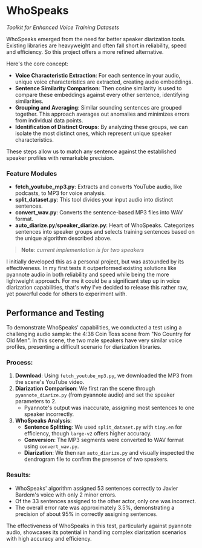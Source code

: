 # WhoSpeaks

*Toolkit for Enhanced Voice Training Datasets*

WhoSpeaks emerged from the need for better speaker diarization tools. Existing libraries are heavyweight and often fall short in reliability, speed and efficiency. So this project offers a more refined alternative.

Here's the core concept:
- **Voice Characteristic Extraction**: For each sentence in your audio, unique voice characteristics are extracted, creating audio embeddings.
- **Sentence Similarity Comparison**: Then cosine similarity is used to compare these embeddings against every other sentence, identifying similarities.
- **Grouping and Averaging**: Similar sounding sentences are grouped together. This approach averages out anomalies and minimizes errors from individual data points.
- **Identification of Distinct Groups**: By analyzing these groups, we can isolate the most distinct ones, which represent unique speaker characteristics.

These steps allow us to match any sentence against the established speaker profiles with remarkable precision.

### Feature Modules

- **fetch_youtube_mp3.py**: Extracts and converts YouTube audio, like podcasts, to MP3 for voice analysis.
- **split_dataset.py**: This tool divides your input audio into distinct sentences.
- **convert_wav.py**: Converts the sentence-based MP3 files into WAV format.
- **auto_diarize.py**/**speaker_diarize.py**: Heart of WhoSpeaks. Categorizes sentences into speaker groups and selects training sentences based on the unique algorithm described above.

> **Note**: *current implementation is for two speakers*

I initially developed this as a personal project, but was astounded by its effectiveness. In my first tests it outperformed existing solutions like pyannote audio in both reliability and speed while being the more lightweight approach. For me it could be a significant step up in voice diarization capabilities, that's why I've decided to release this rather raw, yet powerful code for others to experiment with.

## Performance and Testing

To demonstrate WhoSpeaks' capabilities, we conducted a test using a challenging audio sample: the 4:38 Coin Toss scene from "No Country for Old Men". In this scene, the two male speakers have very similar voice profiles, presenting a difficult scenario for diarization libraries.

### Process:

1. **Download**: Using `fetch_youtube_mp3.py`, we downloaded the MP3 from the scene's YouTube video.
2. **Diarization Comparison**: We first ran the scene through `pyannote_diarize.py` (from pyannote audio) and set the speaker parameters to 2.
   - Pyannote's output was inaccurate, assigning most sentences to one speaker incorrectly.
3. **WhoSpeaks Analysis**: 
   - **Sentence Splitting**: We used `split_dataset.py` with `tiny.en` for efficiency, though `large-v2` offers higher accuracy.
   - **Conversion**: The MP3 segments were converted to WAV format using `convert_wav.py`.
   - **Diarization**: We then ran `auto_diarize.py` and visually inspected the dendrogram file to confirm the presence of two speakers.

### Results:

- WhoSpeaks' algorithm assigned 53 sentences correctly to Javier Bardem's voice with only 2 minor errors.
- Of the 33 sentences assigned to the other actor, only one was incorrect.
- The overall error rate was approximately 3.5%, demonstrating a precision of about 95% in correctly assigning sentences.

The effectiveness of WhoSpeaks in this test, particularly against pyannote audio, showcases its potential in handling complex diarization scenarios with high accuracy and efficiency. 